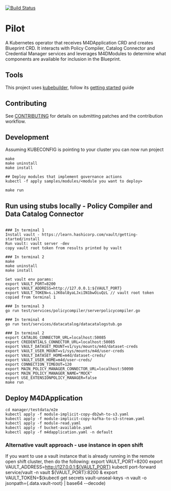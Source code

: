 [![Build Status](https://travis.ibm.com/data-mesh-research/datamesh-cp.svg?token=SFs8yc7zrXxhyzzSs8R8&branch=master)](https://travis.ibm.com/data-mesh-research/datamesh "Travis")

# Pilot

A Kubernetes operator that receives M4DApplication CRD and creates Blueprint CRD. It interacts with Policy Compiler, Catalog Connector and Credential Manager services and leverages M4DModules to determine what components are available for inclusion in the Blueprint.

## Tools

This project uses [kubebuilder](https://github.com/kubernetes-sigs/kubebuilder), follow its [getting started](https://book.kubebuilder.io/quick-start.html) guide

## Contributing

See [CONTRIBUTING](https://github.com/ibm/the-mesh-for-data/blob/master/CONTRIBUTING.md) for details on submitting patches and the contribution workflow.

## Development

Assuming KUBECONFIG is pointing to your cluster you can now run project

```
make
make uninstall
make install

## Deploy modules that implement governance actions
kubectl -f apply samples/modules/<module you want to deploy>

make run
```
## Run using stubs locally - Policy Compiler and Data Catalog Connector

```

### In terminal 1
Install vault - https://learn.hashicorp.com/vault/getting-started/install  
Run vault: vault server -dev 
copy vault root token from results printed by vault

### In terminal 2
make
make uninstall
make install

Set vault env params:
export VAULT_PORT=8200
export VAULT_ADDRESS=http://127.0.0.1:${VAULT_PORT}
export VAULT_TOKEN=s.iJK0al8yaLJxiIN1bwOiuQzL // vault root token copied from terminal 1

### In terminal 3
go run test/services/policycompiler/serverpolicycompiler.go

### In terminal 4
go run test/services/datacatalog/datacatalogstub.go

### In terminal 2
export CATALOG_CONNECTOR_URL=localhost:50085
export CREDENTIALS_CONNECTOR_URL=localhost:50085
export VAULT_DATASET_MOUNT=v1/sys/mounts/m4d/dataset-creds
export VAULT_USER_MOUNT=v1/sys/mounts/m4d/user-creds
export VAULT_DATASET_HOME=m4d/dataset-creds/
export VAULT_USER_HOME=m4d/user-creds/
export CONNECTION_TIMEOUT=120
export MAIN_POLICY_MANAGER_CONNECTOR_URL=localhost:50090
export MAIN_POLICY_MANAGER_NAME="MOCK" 
export USE_EXTENSIONPOLICY_MANAGER=false
make run
```


## Deploy M4DApplication
```
cd manager/testdata/e2e
kubectl apply -f module-implicit-copy-db2wh-to-s3.yaml
kubectl apply -f module-implicit-copy-kafka-to-s3-stream.yaml
kubectl apply -f module-read.yaml
kubectl apply -f bucket-available.yaml
kubectl apply -f m4dapplication.yaml -n default
```


### Alternative vault approach - use instance in open shift
If you want to use a vault instance that is already running in the remote open shift cluster, then do the following:
    export VAULT_PORT=8200
    export VAULT_ADDRESS=http://127.0.0.1:${VAULT_PORT}
    kubectl port-forward service/vault -n vault ${VAULT_PORT}:8200 &
    export VAULT_TOKEN=$(kubectl get secrets vault-unseal-keys -n vault -o jsonpath={.data.vault-root} | base64 --decode)
